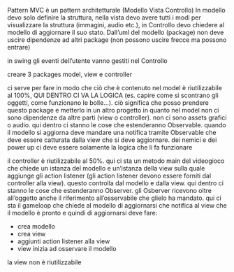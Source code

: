 Pattern MVC è un pattern architetturale (Modello Vista Controllo)
In modello devo solo definire la struttura, nella vista devo avere tutti i modi per visualizzare la struttura (immagini, audio etc.), in Controllo devo chiedere al modello di aggiornare il suo stato. Dall’uml del modello (package) non deve uscire dipendenze ad altri package (non possono uscire frecce ma possono entrare)

in swing gli eventi dell’utente vanno gestiti nel Controllo

creare 3 packages model, view e controller

ci serve per fare in modo che ciò che è contenuto nel model è riutilizzabile al 100%, QUI DENTRO CI VA LA LOGICA (es. capire come si scontrano gli oggetti, come funzionano le bolle…). ciò significa che posso prendere questo package e metterlo in un altro progetto in quanto nel model non ci sono dipendenze da altre parti (view o controller). non ci sono assets grafici o audio. qui dentro ci stanno le cose che estenderanno Observable. quando il modello si aggiorna deve mandare una notifica tramite Observable che deve essere catturata dalla view che si deve aggiornare. dei nemici e dei power up ci deve essere solamente la logica che li fa funzionare


il controller è riutilizzabile al 50%. qui ci sta un metodo main del videogioco che chiede un istanza del modello e un’istanza della view sulla quale aggiunge gli action listener (gli action listener devono essere forniti dal controller alla view). questo controlla dal modello e dalla view. qui dentro ci stanno le cose che estenderanno Observer. gli Osberver ricevono oltre all’oggetto anche il riferimento all’osservabile che glielo ha mandato. qui ci sta il gameloop che chiede al modello di aggiornarsi che notifica al view che il modello è pronto e quindi di aggiornarsi
deve fare:
- crea modello
- crea view
- aggiunti action listener alla view
- view inizia ad osservare il modello


la view non è riutilizzabile
